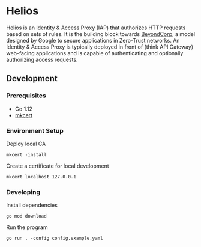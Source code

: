 # Helios

Helios is an Identity & Access Proxy (IAP) that authorizes HTTP requests based on sets of rules. 
It is the building block towards [BeyondCorp](https://beyondcorp.com), a model designed by Google to secure applications in Zero-Trust networks. 
An Identity & Access Proxy is typically deployed in front of (think API Gateway) web-facing applications
and is capable of authenticating and optionally authorizing access requests.

## Development

### Prerequisites

 - Go 1.12
 - [mkcert](https://github.com/FiloSottile/mkcert)

### Environment Setup

Deploy local CA

```shell
mkcert -install
```

Create a certificate for local development

```shell
mkcert localhost 127.0.0.1
```

### Developing

Install dependencies

```shell
go mod download
```

Run the program

```shell
go run . -config config.example.yaml
```
